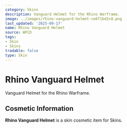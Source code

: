 ```yaml
---
category: Skins
description: Vanguard Helmet for the Rhino Warframe.
image: ../images/rhino-vanguard-helmet-ce6f1bd2c8.png
last_updated: '2025-09-17'
name: Rhino Vanguard Helmet
source: WFCD
tags:
- Skin
- Skins
tradable: false
type: Skin
---
```


# Rhino Vanguard Helmet

Vanguard Helmet for the Rhino Warframe.

## Cosmetic Information

**Rhino Vanguard Helmet** is a skin cosmetic item for Skins.

